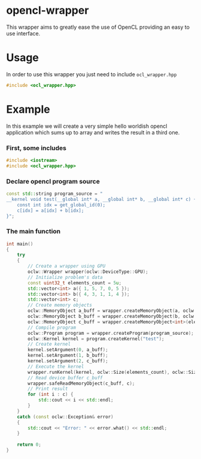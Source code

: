 # opencl-wrapper

This wrapper aims to greatly ease the use of OpenCL providing an easy to use interface.

# Usage

In order to use this wrapper you just need to include `ocl_wrapper.hpp`

```cpp
#include <ocl_wrapper.hpp>
```

# Example
In this example we will create a very simple hello worldish opencl application which sums up to array and writes the result in a third one.

### First, some includes
```cpp
#include <iostream>
#include <ocl_wrapper.hpp>
```

### Declare opencl program source
```cpp
const std::string program_source = "                                    \
__kernel void test(__global int* a, __global int* b, __global int* c) { \
    const int idx = get_global_id(0);                                   \
    c[idx] = a[idx] + b[idx];                                           \
}";
```

### The main function
```cpp
int main()
{
    try
    {
        // Create a wrapper using GPU
        oclw::Wrapper wrapper(oclw::DeviceType::GPU);
        // Initialize problem's data
        const uint32_t elements_count = 5u;
        std::vector<int> a({ 1, 5, 7, 0, 5 });
        std::vector<int> b({ 4, 3, 1, 1, 4 });
        std::vector<int> c;
        // Create memory objects
        oclw::MemoryObject a_buff = wrapper.createMemoryObject(a, oclw::ReadOnly | oclw::CopyHostPtr);
        oclw::MemoryObject b_buff = wrapper.createMemoryObject(b, oclw::ReadOnly | oclw::CopyHostPtr);
        oclw::MemoryObject c_buff = wrapper.createMemoryObject<int>(elements_count, oclw::WriteOnly);
        // Compile program
        oclw::Program program = wrapper.createProgram(program_source);
        oclw::Kernel kernel = program.createKernel("test");
        // Create kernel
        kernel.setArgument(0, a_buff);
        kernel.setArgument(1, b_buff);
        kernel.setArgument(2, c_buff);
        // Execute the kernel
        wrapper.runKernel(kernel, oclw::Size(elements_count), oclw::Size(1u));
        // Read device buffer c_buff
        wrapper.safeReadMemoryObject(c_buff, c);
        // Print result
        for (int i : c) {
            std::cout << i << std::endl;
        }
    }
    catch (const oclw::Exception& error)
    {
        std::cout << "Error: " << error.what() << std::endl;
    }
    
    return 0;
}
```
